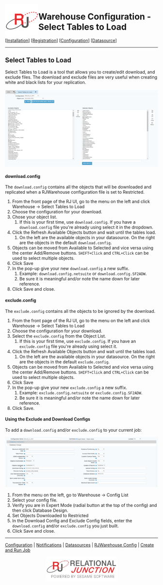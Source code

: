  <a href="http://www.sesamesoftware.com"><img align=left src="../images/RJOrbit110x110.png"></img></a>

# Warehouse Configuration - Select Tables to Load

[[Installation](installguide.md)] [[Registration](RegistrationGuide.md)] [[Configuration](configurationGuide.md)] [[Datasource](DatasourceGuide.md)]

---

## Select Tables to Load

Select Tables to Load is a tool that allows you to create/edit download, and exclude files. The download and exclude files are very useful when creating white and black lists for your replication.


![Select Tables to Load Menu, NetSuite Example](../images/selecttablestoload.png)

#### download.config

The ```download.config``` contains all the objects that will be downloaded and replicated when a RJWarehouse configuration file is set to Restricted.

1. From the front page of the RJ UI, go to the menu on the left and click Warehouse &rarr; Select Tables to Load
2. Choose the configuration for your download.
3. Chose your object list.
   1. If this is your first time, use ```download.config```. If you have a ```download.config``` file you're already using select it in the dropdown.
4. Click the Refresh Available Objects button and wait until the tables load.
   1. On the left are the available objects in your datasource. On the right are the objects in the default ```download.config```.
5. Objects can be moved from Available to Selected and vice versa using the center Add/Remove buttons. ```SHIFT+Click``` and ```CTRL+Click``` can be used to select multiple objects.
6. Click Save
8. In the pop-up give your new ```download.config``` a new suffix. 
   1. Example: ```download.config.netsuite``` or ```download.config.SF2ADW```. 
   2. Be sure it is meaningful and/or note the name down for later reference.
9.  Click Save and close.

#### exclude.config

The ```exclude.config``` contains all the objects to be ignored by the download.

1. From the front page of the RJ UI, go to the menu on the left and click Warehouse &rarr; Select Tables to Load
2. Choose the configuration for your download.
3. Select the  ```exclude.config``` from the Object List.
   1. If this is your first time, use ```exclude.config```. If you have an ```exclude.config``` file you're already using select it.
4. Click the Refresh Available Objects button and wait until the tables load.
   1. On the left are the available objects in your datasource. On the right are the objects in the default ```exclude.config```.
5. Objects can be moved from Available to Selected and vice versa using the center Add/Remove buttons. ```SHIFT+Click``` and ```CTRL+Click``` can be used to select multiple objects.
6. Click Save
8. In the pop-up give your new ```exclude.config``` a new suffix. 
   1. Example: ```exclude.config.netsuite``` or ```exclude.config.SF2ADW```. 
   2. Be sure it is meaningful and/or note the name down for later reference.
9. Click Save.

#### Using the Exclude and Download Configs

To add a ```download.config``` and/or ```exclude.config``` to your current job:

![Config, NetSuite Example](../images/selecttablestoload2.png)

1. From the menu on the left, go to Warehouse &rarr; Config List
2. Select your config file.
3. Verify you are in Expert Mode (radial button at the top of the config) and then click Database Design.
4. Set Objects Downloaded to Restricted
5.  In the Download Config and Exclude Config fields, enter the ```download.config``` and/or ```exclude.config``` you just built.
6.  Click Save and close.

---
[Configuration](guides/configurationGuide.md) | [Notifications](notification.md) | [Datasources](DatasourceGuide.md) | [RJWarehouse Config](rjwarehouseconfig.md) | [Create and Run Job](JobSetup.md)

<p align="center" >  <a href="http://www.sesamesoftware.com"><img align=center src="../images/poweredBy.png" height="80px"></img></a> </p>